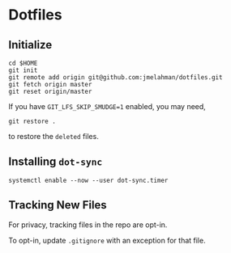 # Dotfiles

## Initialize

```shell
cd $HOME
git init
git remote add origin git@github.com:jmelahman/dotfiles.git
git fetch origin master
git reset origin/master
```

If you have `GIT_LFS_SKIP_SMUDGE=1` enabled, you may need,

```shell
git restore .
```

to restore the `deleted` files.

## Installing `dot-sync`

```shell
systemctl enable --now --user dot-sync.timer
```

## Tracking New Files

For privacy, tracking files in the repo are opt-in.

To opt-in, update `.gitignore` with an exception for that file.
